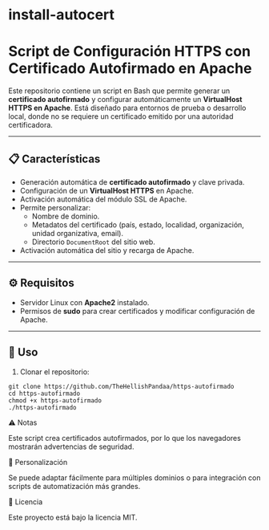 # install-autocert

# Script de Configuración HTTPS con Certificado Autofirmado en Apache

Este repositorio contiene un script en Bash que permite generar un **certificado autofirmado** y configurar automáticamente un **VirtualHost HTTPS en Apache**. Está diseñado para entornos de prueba o desarrollo local, donde no se requiere un certificado emitido por una autoridad certificadora.

---

## 📋 Características

- Generación automática de **certificado autofirmado** y clave privada.
- Configuración de un **VirtualHost HTTPS** en Apache.
- Activación automática del módulo SSL de Apache.
- Permite personalizar:
  - Nombre de dominio.
  - Metadatos del certificado (país, estado, localidad, organización, unidad organizativa, email).
  - Directorio `DocumentRoot` del sitio web.
- Activación automática del sitio y recarga de Apache.

---

## ⚙️ Requisitos

- Servidor Linux con **Apache2** instalado.
- Permisos de **sudo** para crear certificados y modificar configuración de Apache.

---

## 🚀 Uso

1. Clonar el repositorio:

````
git clone https://github.com/TheHellishPandaa/https-autofirmado
cd https-autofirmado
chmod +x https-autofirmado
./https-autofirmado
````
⚠️ Notas

Este script crea certificados autofirmados, por lo que los navegadores mostrarán advertencias de seguridad.

📝 Personalización

Se puede adaptar fácilmente para múltiples dominios o para integración con scripts de automatización más grandes.

📄 Licencia

Este proyecto está bajo la licencia MIT.
